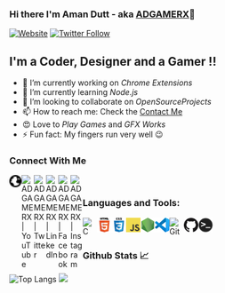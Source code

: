 ### Hi there I'm Aman Dutt - aka [ADGAMERX][linkedin]👋
[![Website](https://img.shields.io/website?label=ADGAMERX.GQ&style=for-the-badge&url=https%3A%2F%2Fwww.adgamerx.gq/)]([https://www.adgamerx.gq/](https://adgamerx7.blogspot.com/) "Visit My Blog")
[![Twitter Follow](https://img.shields.io/twitter/follow/adgamerx7?color=1DA1F2&logo=twitter&style=for-the-badge)](https://twitter.com/intent/follow?original_referer=https%3A%2F%2Fgithub.com%2Fadgamerx7&screen_name=adgamerx7)

## I'm a Coder, Designer and a Gamer !!
- 🔭 I’m currently working on _Chrome Extensions_
- 🌱 I’m currently learning _Node.js_
- 👯 I’m looking to collaborate on _OpenSourceProjects_
- 📫 How to reach me: Check the [Contact Me](#connect-with-me)
- 😍 Love to _Play Games_ and _GFX Works_
- ⚡ Fun fact: My fingers run very well 😉

<!--
**adgamerx/adgamerx** is a ✨ _special_ ✨ repository because its `README.md` (this file) appears on your GitHub profile.

Here are some ideas to get you started:
-->
### Connect With Me
[<img align="left" alt="ADGAMERX.GQ" width="22px" src="https://raw.githubusercontent.com/iconic/open-iconic/master/svg/globe.svg" />][website]
[<img align="left" alt="ADGAMERX | YouTube" width="22px" src="https://cdn.jsdelivr.net/npm/simple-icons@v3/icons/youtube.svg" />][youtube]
[<img align="left" alt="ADGAMERX | Twitter" width="22px" src="https://cdn.jsdelivr.net/npm/simple-icons@v3/icons/twitter.svg" />][twitter]
[<img align="left" alt="ADGAMERX | LinkedIn" width="22px" src="https://cdn.jsdelivr.net/npm/simple-icons@v3/icons/linkedin.svg" />][linkedin]
[<img align="left" alt="ADGAMERX | Facebook" width="22px" src="https://cdn.jsdelivr.net/npm/simple-icons@v3/icons/facebook.svg" />][facebook]
[<img align="left" alt="ADGAMERX | Instagram" width="22px" src="https://cdn.jsdelivr.net/npm/simple-icons@v3/icons/instagram.svg" />][instagram]
<br>

### Languages and Tools:
<img align="left" alt="C" width="26px" src="https://img.icons8.com/color/48/000000/c-programming.png" />

<img align="left" alt="HTML5" width="26px" src="https://raw.githubusercontent.com/github/explore/80688e429a7d4ef2fca1e82350fe8e3517d3494d/topics/html/html.png" />

<img align="left" alt="CSS3" width="26px" src="https://raw.githubusercontent.com/github/explore/80688e429a7d4ef2fca1e82350fe8e3517d3494d/topics/css/css.png" />

<img align="left" alt="Javascript" width="26px" src="https://raw.githubusercontent.com/github/explore/80688e429a7d4ef2fca1e82350fe8e3517d3494d/topics/javascript/javascript.png">

<img align="left" alt="NodeJS" width="26px" src="https://raw.githubusercontent.com/github/explore/80688e429a7d4ef2fca1e82350fe8e3517d3494d/topics/nodejs/nodejs.png">

<img align="left" alt="Visual Studio Code" width="26px" src="https://raw.githubusercontent.com/github/explore/80688e429a7d4ef2fca1e82350fe8e3517d3494d/topics/visual-studio-code/visual-studio-code.png" />

<img align="left" alt="Git" width="26px" src="https://img.icons8.com/color/48/000000/git.png" />

<img align="left" alt="GitHub" width="26px" src="https://raw.githubusercontent.com/github/explore/78df643247d429f6cc873026c0622819ad797942/topics/github/github.png" />

<img align="left" alt="Terminal" width="26px" src="https://raw.githubusercontent.com/github/explore/d92924b1d925bb134e308bd29c9de6c302ed3beb/topics/terminal/terminal.png" />

<br>
<br>

### Github Stats 📈

![Top Langs](https://github-readme-stats.vercel.app/api/top-langs/?username=adgamerx&layout=compact&theme=radical) <img src="https://github-readme-stats.vercel.app/api?username=adgamerx&show_icons=true&theme=radical">

[website]: https://www.adgamerx.gq/
[twitter]: https://twitter.com/adgamerx7
[youtube]: https://youtube.com/amandutt
[instagram]: https://instagram.com/adgamerx
[linkedin]: https://www.linkedin.com/in/adgamerx/
[facebook]: https://facebook.com/adgamerx
